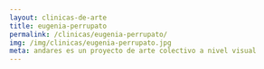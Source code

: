 ```yaml
---
layout: clinicas-de-arte
title: eugenia-perrupato
permalink: /clinicas/eugenia-perrupato/
img: /img/clinicas/eugenia-perrupato.jpg
meta: andares es un proyecto de arte colectivo a nivel visual
---
```


